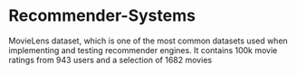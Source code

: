 # Recommender-Systems
MovieLens dataset, which is one of the most common datasets used when implementing and testing recommender engines. It contains 100k movie ratings from 943 users and a selection of 1682 movies
